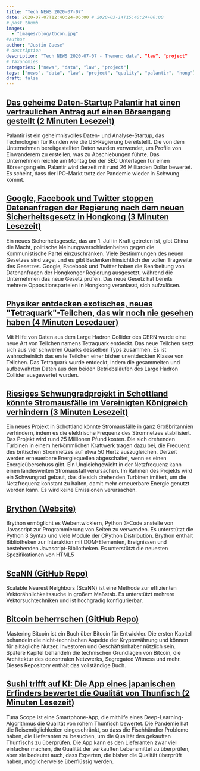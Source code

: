 ```yaml
---
title: "Tech NEWS 2020-07-07"
date: 2020-07-07T12:40:24+06:00 # 2020-03-14T15:40:24+06:00
# post thumb
images:
  - "images/blog/tbcon.jpg"
#author
author: "Justin Guese"
# description
description: "Tech NEWS 2020-07-07 - Themen: data", "law", "project"
# Taxonomies
categories: ["news", "data", "law", "project"]
tags: ["news", "data", "law", "project", "quality", "palantir", "hong"]
draft: false
---
```


## [Das geheime Daten-Startup Palantir hat einen vertraulichen Antrag auf einen Börsengang gestellt (2 Minuten Lesezeit)](https://techcrunch.com/2020/07/06/secretive-data-startup-palantir-has-confidentially-filed-for-an-ipo//1/0100017328c306d2-565774ee-b9a9-4bd9-8e29-912c418d436b-000000/msAeeRtILLWTt-dCZoAJmgmc7MmV2NlNbf1lPJf4B8A=148)

 Palantir ist ein geheimnisvolles Daten- und Analyse-Startup, das Technologien für Kunden wie die US-Regierung bereitstellt. Die von dem Unternehmen bereitgestellten Daten wurden verwendet, um Profile von Einwanderern zu erstellen, was zu Abschiebungen führte. Das Unternehmen reichte am Montag bei der SEC Unterlagen für einen Börsengang ein. Palantir wird derzeit mit rund 26 Milliarden Dollar bewertet. Es scheint, dass der IPO-Markt trotz der Pandemie wieder in Schwung kommt.

## [Google, Facebook und Twitter stoppen Datenanfragen der Regierung nach dem neuen Sicherheitsgesetz in Hongkong (3 Minuten Lesezeit)](https://www.theverge.com/2020/7/6/21314900/google-facebook-twitter-hong-kong-government-data-china?scrolla=5eb6d68b7fedc32c19ef33b4/1/0100017328c306d2-565774ee-b9a9-4bd9-8e29-912c418d436b-000000/b9Znn_GR6XtLtqxfmg1SlPDl48gDWwKTcLMTa711-dg=148)

 Ein neues Sicherheitsgesetz, das am 1. Juli in Kraft getreten ist, gibt China die Macht, politische Meinungsverschiedenheiten gegen die Kommunistische Partei einzuschränken. Viele Bestimmungen des neuen Gesetzes sind vage, und es gibt Bedenken hinsichtlich der vollen Tragweite des Gesetzes. Google, Facebook und Twitter haben die Bearbeitung von Datenanfragen der Hongkonger Regierung ausgesetzt, während die Unternehmen das neue Gesetz prüfen. Das neue Gesetz hat bereits mehrere Oppositionsparteien in Hongkong veranlasst, sich aufzulösen.

## [Physiker entdecken exotisches, neues "Tetraquark"-Teilchen, das wir noch nie gesehen haben (4 Minuten Lesedauer)](https://www.sciencealert.com/physicists-have-discovered-a-new-tetraquark-and-it-s-extremely-charming/1/0100017328c306d2-565774ee-b9a9-4bd9-8e29-912c418d436b-000000/zxSb-GXciQZuynFb5XbdEmNibtHPP70xVaBcMKYBowc=148)

 Mit Hilfe von Daten aus dem Large Hadron Collider des CERN wurde eine neue Art von Teilchen namens Tetraquark entdeckt. Das neue Teilchen setzt sich aus vier schweren Quarks desselben Typs zusammen. Es ist wahrscheinlich das erste Teilchen einer bisher unentdeckten Klasse von Teilchen. Das Tetraquark wurde entdeckt, indem die gesammelten und aufbewahrten Daten aus den beiden Betriebsläufen des Large Hadron Collider ausgewertet wurden.

## [Riesiges Schwungradprojekt in Schottland könnte Stromausfälle im Vereinigten Königreich verhindern (3 Minuten Lesezeit)](https://www.theguardian.com/business/2020/jul/06/giant-flywheel-project-in-scotland-could-prevent-uk-blackouts-energy/1/0100017328c306d2-565774ee-b9a9-4bd9-8e29-912c418d436b-000000/JSR8FiB6REVHRyJ3wTjhLx9KS4KUwM83bjX6Ek1u2LA=148)

 Ein neues Projekt in Schottland könnte Stromausfälle in ganz Großbritannien verhindern, indem es die elektrische Frequenz des Stromnetzes stabilisiert. Das Projekt wird rund 25 Millionen Pfund kosten. Die sich drehenden Turbinen in einem herkömmlichen Kraftwerk tragen dazu bei, die Frequenz des britischen Stromnetzes auf etwa 50 Hertz auszugleichen. Derzeit werden erneuerbare Energiequellen abgeschaltet, wenn es einen Energieüberschuss gibt. Ein Ungleichgewicht in der Netzfrequenz kann einen landesweiten Stromausfall verursachen. Im Rahmen des Projekts wird ein Schwungrad gebaut, das die sich drehenden Turbinen imitiert, um die Netzfrequenz konstant zu halten, damit mehr erneuerbare Energie genutzt werden kann. Es wird keine Emissionen verursachen.

## [Brython (Website)](https://brython.info//1/0100017328c306d2-565774ee-b9a9-4bd9-8e29-912c418d436b-000000/nwsI4CVS9EVZDvIe1hG5tmyTsP1YkwnESPKCragEbbs=148)

 Brython ermöglicht es Webentwicklern, Python 3-Code anstelle von Javascript zur Programmierung von Seiten zu verwenden. Es unterstützt die Python 3 Syntax und viele Module der CPython Distribution. Brython enthält Bibliotheken zur Interaktion mit DOM-Elementen, Ereignissen und bestehenden Javascript-Bibliotheken. Es unterstützt die neuesten Spezifikationen von HTML5

## [ScaNN (GitHub Repo)](https://github.com/google-research/google-research/tree/master/scann/1/0100017328c306d2-565774ee-b9a9-4bd9-8e29-912c418d436b-000000/0_3reRFVC7MqipIli1yyhh7oWy0D8ht27f9NY4S5lrg=148)

 Scalable Nearest Neighbors (ScaNN) ist eine Methode zur effizienten Vektorähnlichkeitssuche in großem Maßstab. Es unterstützt mehrere Vektorsuchtechniken und ist hochgradig konfigurierbar.

## [Bitcoin beherrschen (GitHub Repo)](https://github.com/bitcoinbook/bitcoinbook/1/0100017328c306d2-565774ee-b9a9-4bd9-8e29-912c418d436b-000000/nvP-vuidgoAkALIewpF4OTlgKc6gfgVCAyx_Guffvv8=148)

 Mastering Bitcoin ist ein Buch über Bitcoin für Entwickler. Die ersten Kapitel behandeln die nicht-technischen Aspekte der Kryptowährung und können für alltägliche Nutzer, Investoren und Geschäftsinhaber nützlich sein. Spätere Kapitel behandeln die technischen Grundlagen von Bitcoin, die Architektur des dezentralen Netzwerks, Segregated Witness und mehr. Dieses Repository enthält das vollständige Buch.

## [Sushi trifft auf KI: Die App eines japanischen Erfinders bewertet die Qualität von Thunfisch (2 Minuten Lesezeit)](https://www.reuters.com/article/us-japan-tech-ai-tuna-idUSKBN24415L/1/0100017328c306d2-565774ee-b9a9-4bd9-8e29-912c418d436b-000000/pqxgKkvmGarrxwqhQENzEUkh6kAXs3-Bwkd0LB1ZhYw=148)

 Tuna Scope ist eine Smartphone-App, die mithilfe eines Deep-Learning-Algorithmus die Qualität von rohem Thunfisch bewertet. Die Pandemie hat die Reisemöglichkeiten eingeschränkt, so dass die Fischhändler Probleme haben, die Lieferanten zu besuchen, um die Qualität des gekauften Thunfischs zu überprüfen. Die App kann es den Lieferanten zwar viel einfacher machen, die Qualität der verkauften Lebensmittel zu überprüfen, aber sie bedeutet auch, dass Experten, die bisher die Qualität überprüft haben, möglicherweise überflüssig werden.

